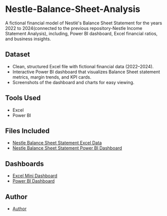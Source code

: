 # Nestle-Balance-Sheet-Analysis
A fictional financial model of Nestlé's Balance Sheet Statement for the years 2022 to 2024(connected to the previous repository-Nestle Income Statement Analysis), including, Power BI dashboard, Excel financial ratios, and business insights.
## Dataset
-  Clean, structured Excel file with fictional financial data (2022–2024).
-  Interactive Power BI dashboard that visualizes Balance Sheet statement metrics, margin trends, and KPI cards.
-  Screenshots of the dashboard and charts for easy viewing.
## Tools Used
- Excel
- Power BI
## Files Included
- <a href="https://github.com/Saniamuqthar/Nestle-Balance-Sheet-Analysis/blob/main/Nestle%20BS.xlsx">Nestle Balance Sheet Statement Excel Data</a>
- <a href="https://github.com/Saniamuqthar/Nestle-Balance-Sheet-Analysis/blob/main/Nestle%20BS.pbix">Nestle Balance Sheet Statement Power BI Dashboard</a>
## Dashboards
- <a href="https://github.com/Saniamuqthar/Nestle-Balance-Sheet-Analysis/blob/main/Nestle%20BS%20Excel%20DB.jpg">Excel Mini Dashboard</a>
- <a href="https://github.com/Saniamuqthar/Nestle-Balance-Sheet-Analysis/blob/main/Nestle%20BS%20Power%20BI.jpg">Power BI Dashboard</a>
## Author
- <a href="https://github.com/Saniamuqthar">Author</a>
